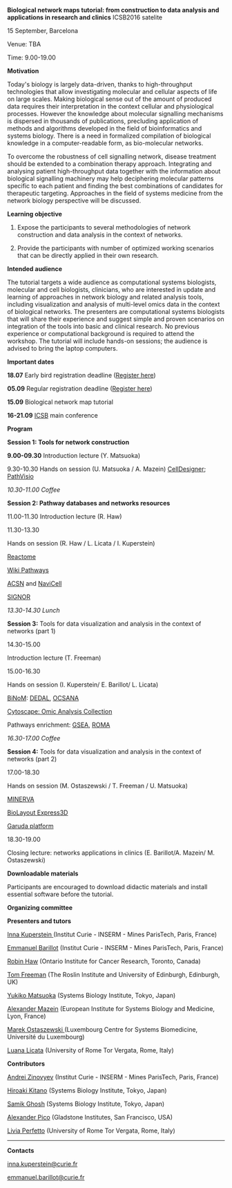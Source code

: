 **Biological network maps tutorial: from construction to data analysis and applications in research and clinics**
ICSB2016 satelite 

15 September, Barcelona

Venue: TBA

Time: 9.00-19.00

**Motivation**

Today's biology is largely data-driven, thanks to high-throughput technologies that allow investigating molecular and cellular aspects of life on large scales. Making biological sense out of the amount of produced data requires their interpretation in the context cellular and physiological processes. However the knowledge about molecular signalling mechanisms is dispersed in thousands of publications, precluding application of methods and algorithms developed in the field of bioinformatics and systems biology. There is a need in formalized compilation of biological knowledge in a computer-readable form, as bio-molecular networks.

To overcome the robustness of cell signalling network, disease treatment should be extended to a combination therapy approach. Integrating and analysing patient high-throughput data together with the information about biological signalling machinery may help deciphering molecular patterns specific to each patient and finding the best combinations of candidates for therapeutic targeting. Approaches in the field of systems medicine from the network biology perspective will be discussed.

**Learning objective**

1.   Expose the participants to several methodologies of network construction and data analysis in the context of networks.

2.   Provide the participants with number of optimized working scenarios that can be directly applied in their own research.

**Intended audience**

The tutorial targets a wide audience as computational systems biologists, molecular and cell biologists, clinicians, who are interested in update and learning of approaches in network biology and related analysis tools, including visualization and analysis of multi-level omics data in the context of biological networks. The presenters are computational systems biologists that will share their experience and suggest simple and proven scenarios on integration of the tools into basic and clinical research. No previous experience or computational background is required to attend the workshop. The tutorial will include hands-on sessions; the audience is advised to bring the laptop computers.

**Important dates**

**18.07**       Early bird registration deadline ([Register here](http://www.icsb2016barcelona.org/registration/registration/))

**05.09**       Regular registration deadline ([Register here](http://www.icsb2016barcelona.org/registration/registration/))

**15.09**       Biological network map tutorial

**16-21.09**    [ICSB](http://www.icsb2016barcelona.org/) main conference

**Program**

**Session 1: Tools for network construction** 

**9.00-09.30**  Introduction lecture (Y. Matsuoka)

9.30-10.30  Hands on session (U. Matsuoka / A. Mazein)
  [CellDesigner](http://www.celldesigner.org/); 
  [PathVisio](http://www.pathvisio.org/) 

*10.30-11.00 Coffee*

**Session 2: Pathway databases and networks resources** 

11.00-11.30 Introduction lecture (R. Haw)

11.30-13.30

Hands on session (R. Haw / L. Licata / I. Kuperstein)

[Reactome](http://www.reactome.org/)

[Wiki Pathways](http://www.wikipathways.org/)

[ACSN](https://acsn.curie.fr/) and [NaviCell](https://navicell.curie.fr/) 

[SIGNOR](https://en.wikipedia.org/wiki/Signor) 

*13.30-14.30 Lunch*

**Session 3:** Tools for data visualization and analysis in the context of networks (part 1)

14.30-15.00

Introduction lecture (T. Freeman)

15.00-16.30

Hands on session (I. Kuperstein/ E. Barillot/ L. Licata)

[BiNoM](https://binom.curie.fr/): [DEDAL](http://bioinfo-out.curie.fr/projects/dedal/), [OCSANA](http://bioinfo-out.curie.fr/projects/ocsana/)

[Cytoscape: Omic Analysis Collection](http://apps.cytoscape.org/apps/omicsanalysiscollection)

Pathways enrichment: [GSEA](http://www.broadinstitute.org/gsea), [ROMA](https://github.com/sysbio-curie/Roma) 

*16.30-17.00 Coffee*

**Session 4:** Tools for data visualization and analysis in the context of networks (part 2)

17.00-18.30

Hands on session (M. Ostaszewski / T. Freeman / U. Matsuoka)

[MINERVA](http://r3lab.uni.lu/web/minerva-website/)

[BioLayout Express3D](http://www.biolayout.org/)

[Garuda platform](http://www.garuda-alliance.org/)

18.30-19.00

Closing lecture: networks applications in clinics (E. Barillot/A. Mazein/ M. Ostaszewski) 

**Downloadable materials**

Participants are encouraged to download didactic materials and install essential software before the tutorial.

**Organizing committee**

**Presenters and tutors**

[Inna Kuperstein ](http://sysbio.curie.fr)(Institut Curie - INSERM - Mines ParisTech, Paris, France)

[Emmanuel Barillot](http://u900.curie.fr)  (Institut Curie - INSERM - Mines ParisTech, Paris, France)

[Robin Haw](http://www.reactome.org) (Ontario Institute for Cancer Research, Toronto, Canada)

[Tom Freeman](http://www.roslin.ed.ac.uk/tom-freeman/) (The Roslin Institute and University of Edinburgh, Edinburgh, UK)

[Yukiko Matsuoka](http://www.sbi.jp/members.htm) (Systems Biology Institute, Tokyo, Japan)

[Alexander Mazein](https://www.researchgate.net/profile/Alexander_Mazein) (European Institute for Systems Biology and Medicine, Lyon, France)

[Marek Ostaszewski ](https://www.researchgate.net/profile/Marek_Ostaszewski)(Luxembourg Centre for Systems Biomedicine, Université du Luxembourg)

[Luana Licata](https://www.researchgate.net/profile/Luana_Licata/citations) (University of Rome Tor Vergata, Rome, Italy)

**Contributors**

[Andrei Zinovyev](http://www.ihes.fr/~zinovyev) (Institut Curie - INSERM - Mines ParisTech, Paris, France)

[Hiroaki Kitano](http://www.sbi.jp/) (Systems Biology Institute, Tokyo, Japan)

[Samik Ghosh](http://www.sbi.jp/members.htm) (Systems Biology Institute, Tokyo, Japan)

[Alexander Pico](http://profiles.ucsf.edu/alex.pico) (Gladstone Institutes, San Francisco, USA)

[Livia Perfetto](https://www.researchgate.net/profile/Livia_Perfetto2) (University of Rome Tor Vergata, Rome, Italy)

** **

**Contacts**

inna.kuperstein@curie.fr

emmanuel.barillot@curie.fr

